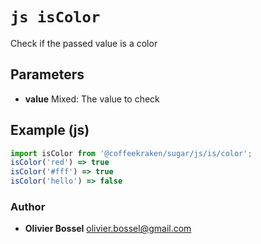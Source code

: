 


<!-- @namespace    sugar.js.is -->
<!-- @name    isColor -->

# ```js isColor ```


Check if the passed value is a color

## Parameters

- **value**  Mixed: The value to check



## Example (js)

```js
import isColor from '@coffeekraken/sugar/js/is/color';
isColor('red') => true
isColor('#fff') => true
isColor('hello') => false
```


### Author
- **Olivier Bossel** <a href="mailto:olivier.bossel@gmail.com">olivier.bossel@gmail.com</a> 



